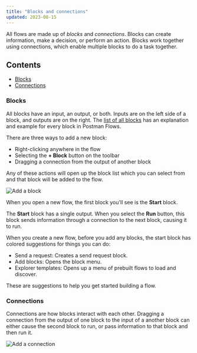 ```yaml
---
title: "Blocks and connections"
updated: 2023-08-15
---
```


All flows are made up of _blocks_ and _connections_. Blocks can create information, make a decision, or perform an action. Blocks work together using connections, which enable multiple blocks to do a task together.

## Contents

* [Blocks](#blocks)
* [Connections](#connections)

### Blocks

All blocks have an input, an output, or both. Inputs are on the left side of a block, and outputs are on the right. The [list of all blocks](/docs/postman-flows/reference/blocks-list/) has an explanation and example for every block in Postman Flows.

There are three ways to add a new block:

* Right-clicking anywhere in the flow
* Selecting the **+ Block** button on the toolbar
* Dragging a connection from the output of another block

Any of these actions will open up the block list which you can select from and that block will be added to the flow.

<img src="https://assets.postman.com/postman-labs-docs/concepts/updated-adding-a-block.gif" alt="Add a block" fetchpriority="low" loading="lazy" />

When you open a new flow, the first block you'll see is the **Start** block.

The **Start** block has a single output. When you select the **Run** button, this block sends information through a connection to the next block, causing it to run.

When you create a new flow, before you add any blocks, the start block has colored suggestions for things you can do:

* Send a request: Creates a send request block.
* Add blocks: Opens the block menu.
* Explorer templates: Opens up a menu of prebuilt flows to load and discover.

These are suggestions to help you get started building a flow.

### Connections

Connections are how blocks interact with each other. Dragging a connection from the output of one block to the input of a another block can either cause the second block to run, or pass information to that block and then run it.

<img src="https://assets.postman.com/postman-labs-docs/concepts/updated-adding-a-connection.gif" alt="Add a connection" fetchpriority="low" loading="lazy" />
